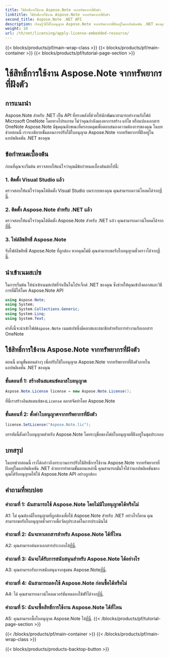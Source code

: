 ```yaml
---
title: ใช้สิทธิ์การใช้งาน Aspose.Note จากทรัพยากรที่ฝังตัว
linktitle: ใช้สิทธิ์การใช้งาน Aspose.Note จากทรัพยากรที่ฝังตัว
second_title: Aspose.Note .NET API
description: เรียนรู้วิธีใช้ใบอนุญาต Aspose.Note จากทรัพยากรที่ฝังอยู่ในแอปพลิเคชัน .NET ของคุณ ปฏิบัติตามคำแนะนำทีละขั้นตอนของเราเพื่อการบูรณาการที่ราบรื่น
weight: 10
url: /th/net/licensing/apply-license-embedded-resource/
---
```


{{< blocks/products/pf/main-wrap-class >}}
{{< blocks/products/pf/main-container >}}
{{< blocks/products/pf/tutorial-page-section >}}

# ใช้สิทธิ์การใช้งาน Aspose.Note จากทรัพยากรที่ฝังตัว

## การแนะนำ

Aspose.Note สำหรับ .NET เป็น API ที่ทรงพลังที่ช่วยให้นักพัฒนาสามารถทำงานกับไฟล์ Microsoft OneNote โดยทางโปรแกรม ไม่ว่าคุณกำลังมองหาการสร้าง แก้ไข หรือแปลงเอกสาร OneNote Aspose.Note มีชุดคุณลักษณะที่ครอบคลุมเพื่อตอบสนองความต้องการของคุณ ในบทช่วยสอนนี้ เราจะอธิบายขั้นตอนการปรับใช้ใบอนุญาต Aspose.Note จากทรัพยากรที่ฝังอยู่ในแอปพลิเคชัน .NET ของคุณ

## ข้อกำหนดเบื้องต้น

ก่อนที่คุณจะเริ่มต้น ตรวจสอบให้แน่ใจว่าคุณมีข้อกำหนดเบื้องต้นต่อไปนี้:

### 1. ติดตั้ง Visual Studio แล้ว

ตรวจสอบให้แน่ใจว่าคุณได้ติดตั้ง Visual Studio บนระบบของคุณ คุณสามารถดาวน์โหลดได้จาก[ที่นี่](https://visualstudio.microsoft.com/).

### 2. ติดตั้ง Aspose.Note สำหรับ .NET แล้ว

 ตรวจสอบให้แน่ใจว่าคุณได้ติดตั้ง Aspose.Note สำหรับ .NET แล้ว คุณสามารถดาวน์โหลดได้จาก[ที่นี่](https://releases.aspose.com/note/net/).

### 3. ไฟล์ลิขสิทธิ์ Aspose.Note

 รับไฟล์ลิขสิทธิ์ Aspose.Note ที่ถูกต้อง หากคุณไม่มี คุณสามารถขอรับใบอนุญาตชั่วคราวได้จาก[ที่นี่](https://purchase.aspose.com/temporary-license/).

## นำเข้าเนมสเปซ

ในการเริ่มต้น ให้นำเข้าเนมสเปซที่จำเป็นในโปรเจ็กต์ .NET ของคุณ ซึ่งช่วยให้คุณเข้าถึงคลาสและวิธีการที่มีให้โดย Aspose.Note API

```csharp
using Aspose.Note;
using System;
using System.Collections.Generic;
using System.Linq;
using System.Text;
```

 คำสั่งนี้จะนำเข้าไฟล์`Aspose.Note` เนมสเปซซึ่งมีคลาสและสมาชิกสำหรับการทำงานกับเอกสาร OneNote

## ใช้สิทธิ์การใช้งาน Aspose.Note จากทรัพยากรที่ฝังตัว

ตอนนี้ มาดูขั้นตอนต่างๆ เพื่อปรับใช้ใบอนุญาต Aspose.Note จากทรัพยากรที่ฝังตัวภายในแอปพลิเคชัน .NET ของคุณ

### ขั้นตอนที่ 1: สร้างอินสแตนซ์คลาสใบอนุญาต

```csharp
Aspose.Note.License license = new Aspose.Note.License();
```

 ที่นี่เราสร้างอินสแตนซ์ของ`License` คลาสจัดทำโดย Aspose.Note

### ขั้นตอนที่ 2: ตั้งค่าใบอนุญาตจากทรัพยากรที่ฝังตัว

```csharp
license.SetLicense("Aspose.Note.lic");
```

บรรทัดนี้ตั้งค่าใบอนุญาตสำหรับ Aspose.Note โดยระบุชื่อของไฟล์ใบอนุญาตที่ฝังอยู่ในชุดประกอบ

## บทสรุป

ในบทช่วยสอนนี้ เราได้กล่าวถึงกระบวนการปรับใช้สิทธิ์การใช้งาน Aspose.Note จากทรัพยากรที่ฝังอยู่ในแอปพลิเคชัน .NET ด้วยการทำตามขั้นตอนเหล่านี้ คุณสามารถมั่นใจได้ว่าแอปพลิเคชันของคุณได้รับอนุญาตให้ใช้ Aspose.Note API อย่างถูกต้อง

## คำถามที่พบบ่อย

### คำถามที่ 1: ฉันสามารถใช้ Aspose.Note โดยไม่มีใบอนุญาตได้หรือไม่

A1: ไม่ คุณต้องมีใบอนุญาตที่ถูกต้องเพื่อใช้ Aspose.Note สำหรับ .NET อย่างไรก็ตาม คุณสามารถขอรับใบอนุญาตชั่วคราวเพื่อวัตถุประสงค์ในการประเมินได้

### คำถามที่ 2: ฉันจะหาเอกสารสำหรับ Aspose.Note ได้ที่ไหน

 A2: คุณสามารถค้นหาเอกสารประกอบได้[ที่นี่](https://reference.aspose.com/note/net/).

### คำถามที่ 3: ฉันจะได้รับการสนับสนุนสำหรับ Aspose.Note ได้อย่างไร

 A3: คุณสามารถรับการสนับสนุนจากชุมชน Aspose.Note[ที่นี่](https://forum.aspose.com/c/note/28).

### คำถามที่ 4: ฉันสามารถลองใช้ Aspose.Note ก่อนซื้อได้หรือไม่

 A4: ได้ คุณสามารถดาวน์โหลดเวอร์ชันทดลองใช้ฟรีได้จาก[ที่นี่](https://releases.aspose.com/).

### คำถามที่ 5: ฉันจะซื้อสิทธิ์การใช้งาน Aspose.Note ได้ที่ไหน

 A5: คุณสามารถซื้อใบอนุญาต Aspose.Note ได้[ที่นี่](https://purchase.aspose.com/buy).
{{< /blocks/products/pf/tutorial-page-section >}}

{{< /blocks/products/pf/main-container >}}
{{< /blocks/products/pf/main-wrap-class >}}

{{< blocks/products/products-backtop-button >}}

